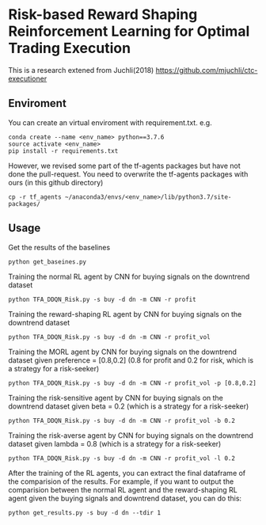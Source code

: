 # Risk-based Reward Shaping Reinforcement Learning for Optimal Trading Execution
This is a research extened from Juchli(2018) https://github.com/mjuchli/ctc-executioner

## Enviroment
You can create an virtual enviroment with requirement.txt.
e.g. 
```
conda create --name <env_name> python==3.7.6
source activate <env_name>
pip install -r requirements.txt
```
However, we revised some part of the tf-agents packages but have not done the pull-request. You need to overwrite the tf-agents packages with ours (in this github directory)
```
cp -r tf_agents ~/anaconda3/envs/<env_name>/lib/python3.7/site-packages/
```

## Usage

Get the results of the baselines
```
python get_baseines.py
```

Training the normal RL agent by CNN for buying signals on the downtrend dataset
```
python TFA_DDQN_Risk.py -s buy -d dn -m CNN -r profit
```

Training the reward-shaping RL agent by CNN for buying signals on the downtrend dataset
```
python TFA_DDQN_Risk.py -s buy -d dn -m CNN -r profit_vol
```

Training the MORL agent by CNN for buying signals on the downtrend dataset given preference = [0.8,0.2] (0.8 for profit and 0.2 for risk, which is a strategy for a risk-seeker)
```
python TFA_DDQN_Risk.py -s buy -d dn -m CNN -r profit_vol -p [0.8,0.2]
```

Training the risk-sensitive agent by CNN for buying signals on the downtrend dataset given beta = 0.2 (which is a strategy for a risk-seeker)
```
python TFA_DDQN_Risk.py -s buy -d dn -m CNN -r profit_vol -b 0.2
```

Training the risk-averse agent by CNN for buying signals on the downtrend dataset given lambda = 0.8 (which is a strategy for a risk-seeker)
```
python TFA_DDQN_Risk.py -s buy -d dn -m CNN -r profit_vol -l 0.2
```

After the training of the RL agents, you can extract the final dataframe of the comparision of the results.
For example, if you want to output the comparision between the normal RL agent and the reward-shaping RL agent given the buying signals and downtrend dataset, you can do this:
```
python get_results.py -s buy -d dn --tdir 1
```
